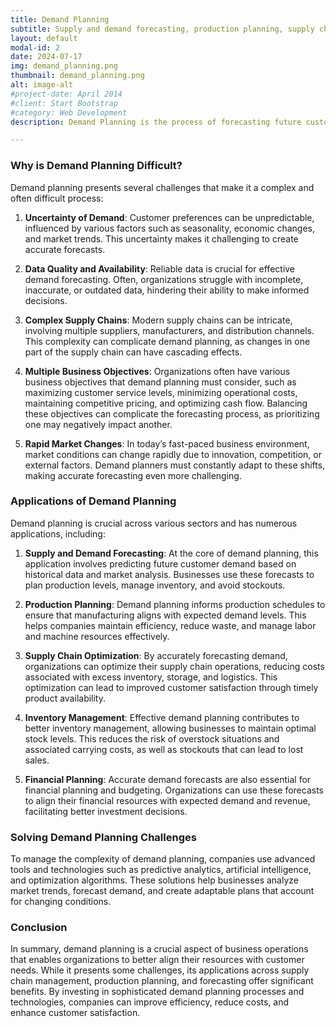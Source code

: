 ```yaml
---
title: Demand Planning
subtitle: Supply and demand forecasting, production planning, supply chain optimization, ...
layout: default
modal-id: 2
date: 2024-07-17
img: demand_planning.png
thumbnail: demand_planning.png
alt: image-alt
#project-date: April 2014
#client: Start Bootstrap
#category: Web Development
description: Demand Planning is the process of forecasting future customer demand for products or services, ensuring that an organization meets its customers' needs while minimizing excess inventory and maximizing operational efficiency. It involves analyzing historical sales data, market trends, and other relevant information to create accurate demand forecasts. The ultimate goal of demand planning is to align production and supply chain operations with the anticipated customer demand.

---
```

### Why is Demand Planning Difficult?
Demand planning presents several challenges that make it a complex and often difficult process:

1. **Uncertainty of Demand**: Customer preferences can be unpredictable, influenced by various factors such as seasonality, economic changes, and market trends. This uncertainty makes it challenging to create accurate forecasts.

2. **Data Quality and Availability**: Reliable data is crucial for effective demand forecasting. Often, organizations struggle with incomplete, inaccurate, or outdated data, hindering their ability to make informed decisions.

3. **Complex Supply Chains**: Modern supply chains can be intricate, involving multiple suppliers, manufacturers, and distribution channels. This complexity can complicate demand planning, as changes in one part of the supply chain can have cascading effects.

4. **Multiple Business Objectives**: Organizations often have various business objectives that demand planning must consider, such as maximizing customer service levels, minimizing operational costs, maintaining competitive pricing, and optimizing cash flow. Balancing these objectives can complicate the forecasting process, as prioritizing one may negatively impact another.

5. **Rapid Market Changes**: In today’s fast-paced business environment, market conditions can change rapidly due to innovation, competition, or external factors. Demand planners must constantly adapt to these shifts, making accurate forecasting even more challenging.

### Applications of Demand Planning
Demand planning is crucial across various sectors and has numerous applications, including:

1. **Supply and Demand Forecasting**: At the core of demand planning, this application involves predicting future customer demand based on historical data and market analysis. Businesses use these forecasts to plan production levels, manage inventory, and avoid stockouts.

2. **Production Planning**: Demand planning informs production schedules to ensure that manufacturing aligns with expected demand levels. This helps companies maintain efficiency, reduce waste, and manage labor and machine resources effectively.

3. **Supply Chain Optimization**: By accurately forecasting demand, organizations can optimize their supply chain operations, reducing costs associated with excess inventory, storage, and logistics. This optimization can lead to improved customer satisfaction through timely product availability.

4. **Inventory Management**: Effective demand planning contributes to better inventory management, allowing businesses to maintain optimal stock levels. This reduces the risk of overstock situations and associated carrying costs, as well as stockouts that can lead to lost sales.

5. **Financial Planning**: Accurate demand forecasts are also essential for financial planning and budgeting. Organizations can use these forecasts to align their financial resources with expected demand and revenue, facilitating better investment decisions.

### Solving Demand Planning Challenges
To manage the complexity of demand planning, companies use advanced tools and technologies such as predictive analytics, artificial intelligence, and optimization algorithms. These solutions help businesses analyze market trends, forecast demand, and create adaptable plans that account for changing conditions.

### Conclusion
In summary, demand planning is a crucial aspect of business operations that enables organizations to better align their resources with customer needs. While it presents some challenges, its applications across supply chain management, production planning, and forecasting offer significant benefits. By investing in sophisticated demand planning processes and technologies, companies can improve efficiency, reduce costs, and enhance customer satisfaction.